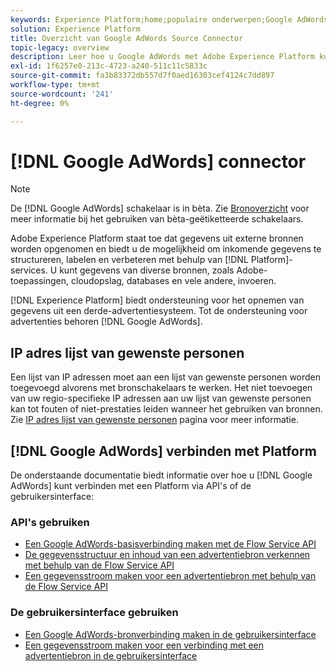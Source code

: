 ```yaml
---
keywords: Experience Platform;home;populaire onderwerpen;Google AdWords;google adwords
solution: Experience Platform
title: Overzicht van Google AdWords Source Connector
topic-legacy: overview
description: Leer hoe u Google AdWords met Adobe Experience Platform kunt verbinden via API's of de gebruikersinterface.
exl-id: 1f6257e0-213c-4723-a240-511c11c5833c
source-git-commit: fa3b83372db557d7f0aed16303cef4124c7dd897
workflow-type: tm+mt
source-wordcount: '241'
ht-degree: 0%

---
```


# [!DNL Google AdWords] connector

>[!NOTE]
>
>De [!DNL Google AdWords] schakelaar is in bèta. Zie [Bronoverzicht](../../home.md#terms-and-conditions) voor meer informatie bij het gebruiken van bèta-geëtiketteerde schakelaars.

Adobe Experience Platform staat toe dat gegevens uit externe bronnen worden opgenomen en biedt u de mogelijkheid om inkomende gegevens te structureren, labelen en verbeteren met behulp van [!DNL Platform]-services. U kunt gegevens van diverse bronnen, zoals Adobe-toepassingen, cloudopslag, databases en vele andere, invoeren.

[!DNL Experience Platform] biedt ondersteuning voor het opnemen van gegevens uit een derde-advertentiesysteem. Tot de ondersteuning voor advertenties behoren [!DNL Google AdWords].

## IP adres lijst van gewenste personen

Een lijst van IP adressen moet aan een lijst van gewenste personen worden toegevoegd alvorens met bronschakelaars te werken. Het niet toevoegen van uw regio-specifieke IP adressen aan uw lijst van gewenste personen kan tot fouten of niet-prestaties leiden wanneer het gebruiken van bronnen. Zie [IP adres lijst van gewenste personen](../../ip-address-allow-list.md) pagina voor meer informatie.

## [!DNL Google AdWords] verbinden met Platform

De onderstaande documentatie biedt informatie over hoe u [!DNL Google AdWords] kunt verbinden met een Platform via API&#39;s of de gebruikersinterface:

### API&#39;s gebruiken

- [Een Google AdWords-basisverbinding maken met de Flow Service API](../../tutorials/api/create/advertising/ads.md)
- [De gegevensstructuur en inhoud van een advertentiebron verkennen met behulp van de Flow Service API](../../tutorials/api/explore/advertising.md)
- [Een gegevensstroom maken voor een advertentiebron met behulp van de Flow Service API](../../tutorials/api/collect/advertising.md)

### De gebruikersinterface gebruiken

- [Een Google AdWords-bronverbinding maken in de gebruikersinterface](../../tutorials/ui/create/advertising/ads.md)
- [Een gegevensstroom maken voor een verbinding met een advertentiebron in de gebruikersinterface](../../tutorials/ui/dataflow/advertising.md)
